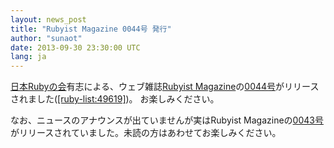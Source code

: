 ```yaml
---
layout: news_post
title: "Rubyist Magazine 0044号 発行"
author: "sunaot"
date: 2013-09-30 23:30:00 UTC
lang: ja
---
```


[日本Rubyの会][1]有志による、ウェブ雑誌[Rubyist
Magazine][2]の[0044号][3]がリリースされました([\[ruby-list:49619\]][4])。 お楽しみください。

なお、ニュースのアナウンスが出ていませんが実はRubyist Magazineの[0043号][5]がリリースされていました。未読の方はあわせてお楽しみください。

[1]: http://ruby-no-kai.org
[2]: http://jp.rubyist.net/magazine/
[3]: http://jp.rubyist.net/magazine/?0044
[4]: http://blade.nagaokaut.ac.jp/cgi-bin/scat.rb/ruby/ruby-list/49619
[5]: http://jp.rubyist.net/magazine/?0043
